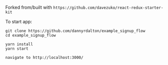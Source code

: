 Forked from/built with `https://github.com/davezuko/react-redux-starter-kit`

To start app:

```
git clone https://github.com/dannyrdalton/example_signup_flow
cd example_signup_flow

yarn install
yarn start

navigate to http://localhost:3000/
```